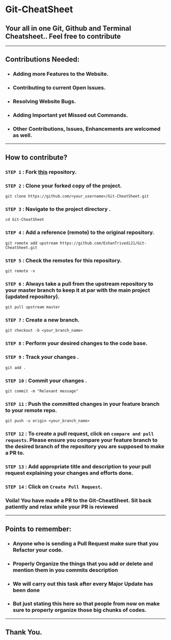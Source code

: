 # Git-CheatSheet
## Your all in one Git, Github and Terminal Cheatsheet.. Feel free to contribute
---

## Contributions Needed: 

+ ### Adding more Features to the Website.
+ ### Contributing to current Open Issues.
+ ### Resolving Website Bugs.
+ ### Adding Important yet Missed out Commands.
+ ### Other Contributions, Issues, Enhancements are welcomed as well.

---

## How to contribute?

### `STEP 1` :  Fork [this](https://github.com/EshanTrivedi21/Git-CheatSheet.git) repository.

### `STEP 2` :  Clone your forked copy of the project.

```
git clone https://github.com/<your_username>/Git-CheatSheet.git
```

### `STEP 3` : Navigate to the project directory .

```
cd Git-CheatSheet
```

### `STEP 4` : Add a reference (remote) to the original repository.

```
git remote add upstream https://github.com/EshanTrivedi21/Git-CheatSheet.git
```

### `STEP 5` : Check the remotes for this repository.
```
git remote -v
```

### `STEP 6` : Always take a pull from the upstream repository to your master branch to keep it at par with the main project (updated repository).

```
git pull upstream master
```

### `STEP 7` : Create a new branch.

```
git checkout -b <your_branch_name>
```

### `STEP 8` : Perform your desired changes to the code base.


### `STEP 9` : Track your changes .

```
git add . 
```

### `STEP 10` : Commit your changes .

```
git commit -m "Relevant message"
```

### `STEP 11` : Push the committed changes in your feature branch to your remote repo.
```
git push -u origin <your_branch_name>
```

### `STEP 12` : To create a pull request, click on `compare and pull requests`. Please ensure you compare your feature branch to the desired branch of the repository you are supposed to make a PR to.


### `STEP 13` : Add appropriate title and description to your pull request explaining your changes and efforts done.


### `STEP 14` : Click on `Create Pull Request`.


### Voila! You have made a PR to the Git-CheatSheet. Sit back patiently and relax while your PR is reviewed

---

## Points to remember: 

+ ### Anyone who is sending a Pull Request make sure that you Refactor your code. 
+ ### Properly Organize the things that you add or delete and mention them in you commits description
+ ### We will carry out this task after every Major Update has been done 
+ ### But just stating this here so that people from now on make sure to properly organize those big chunks of codes.

---

## Thank You.
